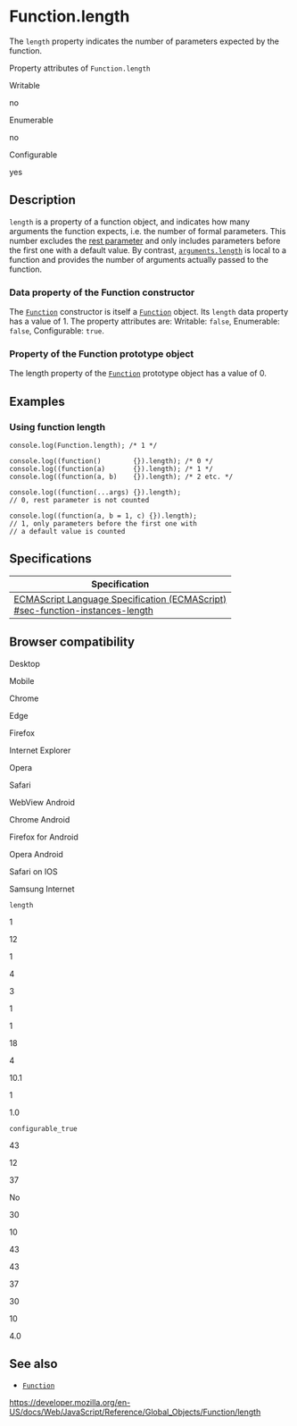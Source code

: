 Function.length
===============

The `length` property indicates the number of parameters expected by the function.

Property attributes of `Function.length`

Writable

no

Enumerable

no

Configurable

yes

Description
-----------

`length` is a property of a function object, and indicates how many arguments the function expects, i.e. the number of formal parameters. This number excludes the [rest parameter](../../functions/rest_parameters) and only includes parameters before the first one with a default value. By contrast, [`arguments.length`](../../functions/arguments/length) is local to a function and provides the number of arguments actually passed to the function.

### Data property of the Function constructor

The [`Function`](../function) constructor is itself a [`Function`](../function) object. Its `length` data property has a value of 1. The property attributes are: Writable: `false`, Enumerable: `false`, Configurable: `true`.

### Property of the Function prototype object

The length property of the [`Function`](../function) prototype object has a value of 0.

Examples
--------

### Using function length

    console.log(Function.length); /* 1 */

    console.log((function()        {}).length); /* 0 */
    console.log((function(a)       {}).length); /* 1 */
    console.log((function(a, b)    {}).length); /* 2 etc. */

    console.log((function(...args) {}).length);
    // 0, rest parameter is not counted

    console.log((function(a, b = 1, c) {}).length);
    // 1, only parameters before the first one with
    // a default value is counted

Specifications
--------------

<table><thead><tr class="header"><th>Specification</th></tr></thead><tbody><tr class="odd"><td><a href="https://tc39.es/ecma262/#sec-function-instances-length">ECMAScript Language Specification (ECMAScript)<br />
<span class="small">#sec-function-instances-length</span></a></td></tr></tbody></table>

Browser compatibility
---------------------

Desktop

Mobile

Chrome

Edge

Firefox

Internet Explorer

Opera

Safari

WebView Android

Chrome Android

Firefox for Android

Opera Android

Safari on IOS

Samsung Internet

`length`

1

12

1

4

3

1

1

18

4

10.1

1

1.0

`configurable_true`

43

12

37

No

30

10

43

43

37

30

10

4.0

See also
--------

-   [`Function`](../function)

<a href="https://developer.mozilla.org/en-US/docs/Web/JavaScript/Reference/Global_Objects/Function/length" class="_attribution-link">https://developer.mozilla.org/en-US/docs/Web/JavaScript/Reference/Global_Objects/Function/length</a>
